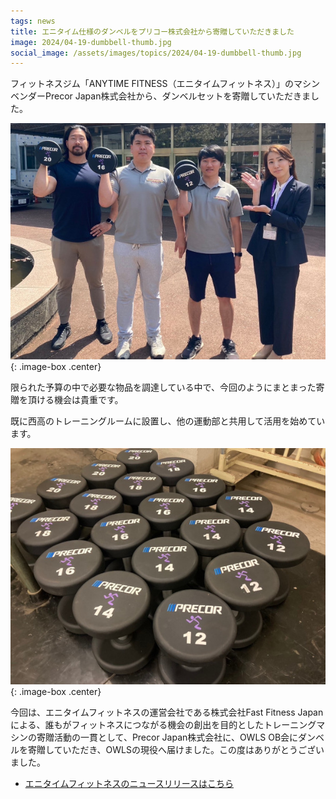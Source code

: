 ```yaml
---
tags: news
title: エニタイム仕様のダンベルをプリコー株式会社から寄贈していただきました
image: 2024/04-19-dumbbell-thumb.jpg
social_image: /assets/images/topics/2024/04-19-dumbbell-thumb.jpg
---
```


フィットネスジム「ANYTIME FITNESS（エニタイムフィットネス）」のマシンベンダーPrecor Japan株式会社から、ダンベルセットを寄贈していただきました。

![寄贈時の写真](/assets/images/topics/2024/04-19-dumbbell-people.jpg)
{: .image-box .center}

限られた予算の中で必要な物品を調達している中で、今回のようにまとまった寄贈を頂ける機会は貴重です。

既に西高のトレーニングルームに設置し、他の運動部と共用して活用を始めています。

![寄贈していただいたダンベル](/assets/images/topics/2024/04-19-dumbbell.jpg)
{: .image-box .center}

今回は、エニタイムフィットネスの運営会社である株式会社Fast Fitness Japanによる、誰もがフィットネスにつながる機会の創出を目的としたトレーニングマシンの寄贈活動の一貫として、Precor Japan株式会社に、OWLS OB会にダンベルを寄贈していただき、OWLSの現役へ届けました。この度はありがとうございました。

* [エニタイムフィットネスのニュースリリースはこちら](https://www.anytimefitness.co.jp/news_240418/)

